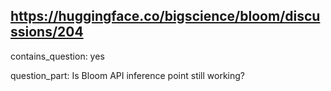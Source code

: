 ## https://huggingface.co/bigscience/bloom/discussions/204

contains_question: yes

question_part: Is Bloom API inference point still working? 